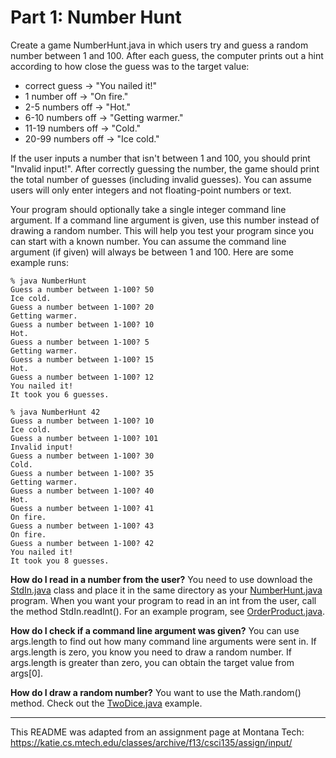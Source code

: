 # Part 1: Number Hunt  

Create a game NumberHunt.java in which users try and guess a random number between 1 and 100. After each guess, the computer prints out a hint according to how close the guess was to the target value:  
* correct guess -> "You nailed it!"  
* 1 number off -> "On fire."  
* 2-5 numbers off -> "Hot."  
* 6-10 numbers off -> "Getting warmer."  
* 11-19 numbers off -> "Cold."  
* 20-99 numbers off -> "Ice cold."  

If the user inputs a number that isn't between 1 and 100, you should print "Invalid input!". After correctly guessing the number, the game should print the total number of guesses (including invalid guesses). You can assume users will only enter integers and not floating-point numbers or text.  

Your program should optionally take a single integer command line argument. If a command line argument is given, use this number instead of drawing a random number. This will help you test your program since you can start with a known number. You can assume the command line argument (if given) will always be between 1 and 100. Here are some example runs:  

```console
% java NumberHunt  
Guess a number between 1-100? 50  
Ice cold.  
Guess a number between 1-100? 20  
Getting warmer.  
Guess a number between 1-100? 10  
Hot.  
Guess a number between 1-100? 5  
Getting warmer.  
Guess a number between 1-100? 15  
Hot.  
Guess a number between 1-100? 12  
You nailed it!  
It took you 6 guesses.  
```

```console
% java NumberHunt 42  
Guess a number between 1-100? 10  
Ice cold.  
Guess a number between 1-100? 101  
Invalid input!  
Guess a number between 1-100? 30  
Cold.  
Guess a number between 1-100? 35  
Getting warmer.  
Guess a number between 1-100? 40  
Hot.  
Guess a number between 1-100? 41  
On fire.  
Guess a number between 1-100? 43  
On fire.  
Guess a number between 1-100? 42  
You nailed it!  
It took you 8 guesses.  
```

**How do I read in a number from the user?** You need to use download the [StdIn.java](StdIn.java) class and place it in the same directory as your [NumberHunt.java](NumberHunt.java) program. When you want your program to read in an int from the user, call the method StdIn.readInt(). For an example program, see [OrderProduct.java](https://katie.cs.mtech.edu/classes/archive/f13/csci135/examples/OrderProduct.java).

**How do I check if a command line argument was given?** You can use args.length to find out how many command line arguments were sent in. If args.length is zero, you know you need to draw a random number. If args.length is greater than zero, you can obtain the target value from args[0].  

**How do I draw a random number?** You want to use the Math.random() method. Check out the [TwoDice.java](https://katie.cs.mtech.edu/classes/archive/f13/csci135/examples/TwoDice.java) example.

---

This README was adapted from an assignment page at Montana Tech: https://katie.cs.mtech.edu/classes/archive/f13/csci135/assign/input/
